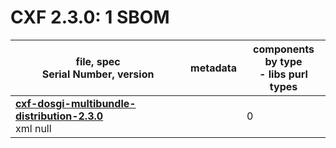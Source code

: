 CXF 2.3.0: 1 SBOM
=======

| file, spec<br>Serial Number, version| metadata | components<br>by type<br>- libs purl types |
| ----------------------------------- | -------- | ------------------------------------------ |
| **[cxf-dosgi-multibundle-distribution-2.3.0](maven/org.apache.cxf.dosgi/cxf-dosgi-multibundle-distribution/2.3.0/cxf-dosgi-multibundle-distribution-2.3.0.xml)**<br>xml null |   | 0 |
